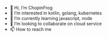 - 👋 Hi, I’m ChopinFrog
- 👀 I’m interested in kotlin, golang, kubernetes
- 🌱 I’m currently learning javascript, node
- 💞️ I’m looking to collaborate on cloud service
- 📫 How to reach me

<!---
chopinlab/chopinlab is a ✨ special ✨ repository because its `README.md` (this file) appears on your GitHub profile.
You can click the Preview link to take a look at your changes.
--->
